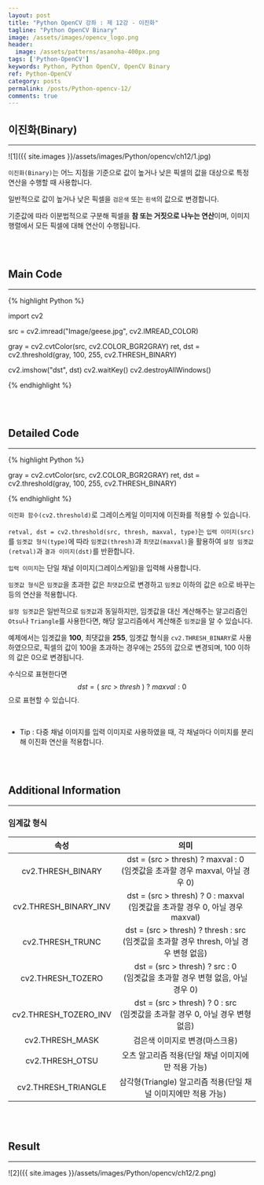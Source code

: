 ```yaml
---
layout: post
title: "Python OpenCV 강좌 : 제 12강 - 이진화"
tagline: "Python OpenCV Binary"
image: /assets/images/opencv_logo.png
header:
  image: /assets/patterns/asanoha-400px.png
tags: ['Python-OpenCV']
keywords: Python, Python OpenCV, OpenCV Binary
ref: Python-OpenCV
category: posts
permalink: /posts/Python-opencv-12/
comments: true
---
```


## 이진화(Binary) ##
----------

![1]({{ site.images }}/assets/images/Python/opencv/ch12/1.jpg)

`이진화(Binary)`는 어느 지점을 기준으로 값이 높거나 낮은 픽셀의 값을 대상으로 특정 연산을 수행할 때 사용합니다.

일반적으로 값이 높거나 낮은 픽셀을 `검은색` 또는 `흰색`의 값으로 변경합니다.

기준값에 따라 이분법적으로 구분해 픽셀을 **참 또는 거짓으로 나누는 연산**이며, 이미지 행렬에서 모든 픽셀에 대해 연산이 수행됩니다.

<br>
<br>

## Main Code ##
----------

{% highlight Python %}

import cv2

src = cv2.imread("Image/geese.jpg", cv2.IMREAD_COLOR)

gray = cv2.cvtColor(src, cv2.COLOR_BGR2GRAY)
ret, dst = cv2.threshold(gray, 100, 255, cv2.THRESH_BINARY)

cv2.imshow("dst", dst)
cv2.waitKey()
cv2.destroyAllWindows()

{% endhighlight %}

<br>
<br>

## Detailed Code ##
----------

{% highlight Python %}

gray = cv2.cvtColor(src, cv2.COLOR_BGR2GRAY)
ret, dst = cv2.threshold(gray, 100, 255, cv2.THRESH_BINARY)

{% endhighlight %}

`이진화 함수(cv2.threshold)`로 그레이스케일 이미지에 이진화를 적용할 수 있습니다.

`retval, dst = cv2.threshold(src, thresh, maxval, type)`는 `입력 이미지(src)`를 `임곗값 형식(type)`에 따라 `임곗값(thresh)`과 `최댓값(maxval)`을 활용하여 `설정 임곗값(retval)`과 `결과 이미지(dst)`를 반환합니다.

`입력 이미지`는 단일 채널 이미지(그레이스케일)을 입력해 사용합니다.

`임곗값 형식`은 `임곗값`을 초과한 값은 `최댓값`으로 변경하고 `임곗값` 이하의 값은 `0`으로 바꾸는 등의 연산을 적용합니다. 

`설정 임곗값`은 일반적으로 `임곗값`과 동일하지만, 임곗값을 대신 계산해주는 알고리즘인 `Otsu`나 `Triangle`를 사용한다면, 해당 알고리즘에서 계산해준 `임곗값`을 알 수 있습니다.

예제에서는 임곗값을 **100**, 최댓값을 **255**, 임곗값 형식을 `cv2.THRESH_BINARY`로 사용하였으므로, 픽셀의 값이 100을 초과하는 경우에는 255의 값으로 변경되며, 100 이하의 값은 0으로 변경됩니다.

수식으로 표현한다면 $$ dst = (\ src\ >\ thresh\ )\ ?\ maxval : 0 $$ 으로 표현할 수 있습니다.

<br>

* Tip : 다중 채널 이미지를 입력 이미지로 사용하였을 때, 각 채널마다 이미지를 분리해 이진화 연산을 적용합니다.

<br>
<br>

## Additional Information ##
----------

### 임계값 형식 ###

| 속성                  | 의미                                                                                      |
| :-------------------: | :---------------------------------------------------------------------------------------: |
| cv2.THRESH_BINARY     | dst = (src > thresh) ? maxval : 0<br>(임곗값을 초과할 경우 maxval, 아닐 경우 0)           |
| cv2.THRESH_BINARY_INV | dst = (src > thresh) ? 0 : maxval<br>(임곗값을 초과할 경우 0, 아닐 경우 maxval)           |
| cv2.THRESH_TRUNC      | dst = (src > thresh) ? thresh : src<br>(임곗값을 초과할 경우 thresh, 아닐 경우 변형 없음) |
| cv2.THRESH_TOZERO     | dst = (src > thresh) ? src : 0<br>(임곗값을 초과할 경우 변형 없음, 아닐 경우 0)           |
| cv2.THRESH_TOZERO_INV | dst = (src > thresh) ? 0 : src<br>(임곗값을 초과할 경우 0, 아닐 경우 변형 없음)           |
| cv2.THRESH_MASK       | 검은색 이미지로 변경(마스크용)                                                            |
| cv2.THRESH_OTSU       | 오츠 알고리즘 적용(단일 채널 이미지에만 적용 가능)                                        |
| cv2.THRESH_TRIANGLE   | 삼각형(Triangle) 알고리즘 적용(단일 채널 이미지에만 적용 가능)                            |

<br>
<br>

## Result ##
----------

![2]({{ site.images }}/assets/images/Python/opencv/ch12/2.png)
